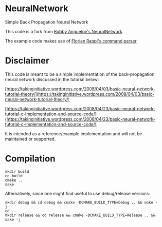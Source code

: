 # NeuralNetwork
Simple Back Propagation Neural Network

This code is a fork from [Bobby Anguelov's NeuralNetwork](https://github.com/BobbyAnguelov/NeuralNetwork).

The example code makes use of [Florian Rappl's command parser](https://github.com/FlorianRappl/CmdParser )

# Disclaimer
This code is meant to be a simple implementation of the back-propagation neural network discussed in the tutorial below:

[https://takinginitiative.wordpress.com/2008/04/03/basic-neural-network-tutorial-theory/](https://takinginitiative.wordpress.com/2008/04/03/basic-neural-network-tutorial-theory/)

[https://takinginitiative.wordpress.com/2008/04/23/basic-neural-network-tutorial-c-implementation-and-source-code/](https://takinginitiative.wordpress.com/2008/04/23/basic-neural-network-tutorial-c-implementation-and-source-code/)

It is intended as a reference/example implementation and will not be maintained or supported.


# Compilation
```
mkdir build
cd build
cmake ..
make
```

Alternatively, since one might find useful to use debug/release versions:
```
mkdir debug && cd debug && cmake -DCMAKE_BUILD_TYPE=Debug .. && make -j
cd ..
mkdir release && cd release && cmake -DCMAKE_BUILD_TYPE=Release .. && make -j
```


